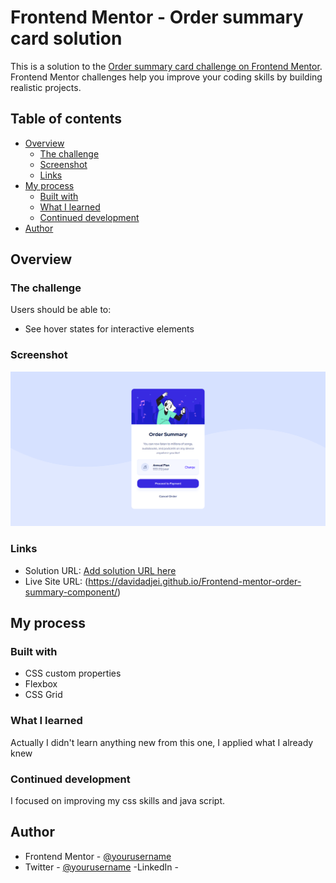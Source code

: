 # Frontend Mentor - Order summary card solution

This is a solution to the [Order summary card challenge on Frontend Mentor](https://www.frontendmentor.io/challenges/order-summary-component-QlPmajDUj). Frontend Mentor challenges help you improve your coding skills by building realistic projects. 

## Table of contents

- [Overview](#overview)
  - [The challenge](#the-challenge)
  - [Screenshot](#screenshot)
  - [Links](#links)
- [My process](#my-process)
  - [Built with](#built-with)
  - [What I learned](#what-i-learned)
  - [Continued development](#continued-development)
- [Author](#author)


## Overview

### The challenge

Users should be able to:

- See hover states for interactive elements

### Screenshot

![](./images/Opera%20Snapshot_2022-05-08_104601_index.html.png)

### Links

- Solution URL: [Add solution URL here](https://your-solution-url.com)
- Live Site URL: (https://davidadjei.github.io/Frontend-mentor-order-summary-component/)

## My process

### Built with
- CSS custom properties
- Flexbox
- CSS Grid

### What I learned

Actually I didn't learn anything new from this one, I applied what I already knew 


### Continued development

I focused on improving my css skills and java script.

## Author

- Frontend Mentor - [@yourusername](https://www.frontendmentor.io/profile/yourusername)
- Twitter - [@yourusername](https://www.twitter.com/yourusername)
-LinkedIn -[]()
